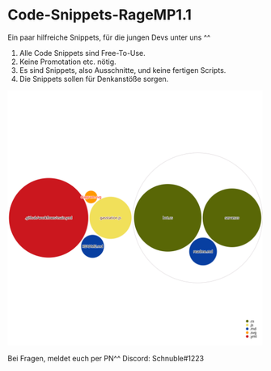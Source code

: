 # Code-Snippets-RageMP1.1
Ein paar hilfreiche Snippets, für die jungen Devs unter uns ^^

1) Alle Code Snippets sind Free-To-Use.
2) Keine Promotation etc. nötig.
3) Es sind Snippets, also Ausschnitte, und keine fertigen Scripts.
4) Die Snippets sollen für Denkanstöße sorgen.

![Visualization of the codebase](./diagram.svg)

Bei Fragen, meldet euch per PN^^
Discord: Schnuble#1223
